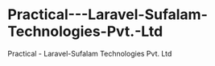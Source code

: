 # Practical---Laravel-Sufalam-Technologies-Pvt.-Ltd
Practical - Laravel-Sufalam Technologies Pvt. Ltd
